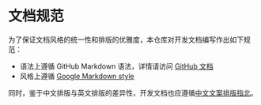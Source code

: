 # 文档规范

为了保证文档风格的统一性和排版的优雅度，本仓库对开发文档编写作出如下规范：

- 语法上遵循 GitHub Markdown 语法，详情请访问 [GitHub 文档](https://docs.github.com/zh/get-started/writing-on-github)
- 风格上遵循 [Google Markdown style](https://github.com/google/styleguide/blob/gh-pages/docguide/style.md)

同时，鉴于中文排版与英文排版的差异性，开发文档也应遵循[中文文案排版指北](https://lrita.github.io/wiki/chinese-copywriting-guidelines/)。